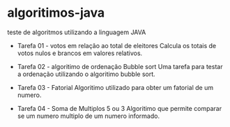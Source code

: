 # algoritimos-java
teste de algoritmos utilizando a linguagem JAVA

- Tarefa 01 - votos em relação ao total de eleitores
Calcula os totais de votos nulos e brancos em valores relativos.

- Tarefa 02 - algoritimo de ordenação Bubble sort
Uma tarefa para testar a ordenação utilizando o algoritimo bubble sort.

- Tarefa 03 - Fatorial
Algoritimo utilizado para obter um fatorial de um numero.

- Tarefa 04 - Soma de Multiplos 5 ou 3
Algoritimo que permite comparar se um numero multiplo de um numero informado.
